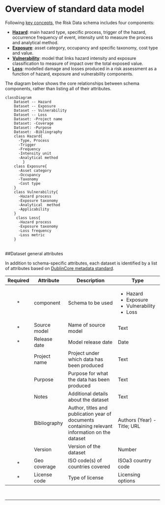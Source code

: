 # Overview of standard data model

Following [key concepts](keyconcepts.md), the Risk Data schema includes four components:

- [**Hazard**](hazard.md): main hazard type, specific process, trigger of the hazard, occurrence frequency of event, intensity unit to measure the process and analytical method.
- [**Exposure**](exposure.md): asset category, occupancy and specific taxonomy, cost type and value.
- [**Vulnerability**](vulnerability.md): model that links hazard intensity and exposure classification to measure of impact over the total exposed value.
- [**Loss**](loss.md): modelled damage and losses produced in a risk assessment as a function of hazard, exposure and vulnerability components.
</ul>

The diagram below shows the core relationships between schema components, rather than listing all of their attributes.

```mermaid
classDiagram
    Dataset -- Hazard
    Dataset -- Exposure
    Dataset -- Vulnerability
    Dataset -- Loss
    Dataset: -Project name
    Dataset: -Coverage
    Dataset: -Purpose
    Dataset: -Bibliography
    class Hazard{
      -Type, Process
      -Trigger
      -Frequency
      -Intensity unit
      -Analytical method
        }
    class Exposure{
      -Asset category
      -Occupancy
      -Taxonomy
      -Cost type
    }
    class Vulnerability{
      -Hazard process
      -Exposure taxonomy
      -Analytical  method 
      -Applicability
    }
     class Loss{
      -Hazard process
      -Exposure taxonomy
      -Loss frequency
      -Loss metric
    }          
```
<br>
##Dataset general attributes

In addition to schema-specific attributes, each dataset is identified by a list of attributes based on <a href="https://www.dublincore.org/specifications/dublin-core/dcmi-terms">DublinCore metadata standard</a>.

| **Required** | **Attribute** | **Description** | **Type** |
|:---:|---|---|---|
|*| component | Schema to be used | <ul><li>Hazard<li>Exposure<li>Vulnerability<li>Loss |
|*| Source model | Name of source model | Text |
|*| Release date | Model release date | Date |
| | Project name | Project under which data has been produced | Text |
| | Purpose | Purpose for what the data has been produced | Text |
| | Notes | Additional details about the dataset | Text |
| | Bibliography | Author, titles and publication year of documents containing relevant information on the dataset | Authors (Year) - Title; URL |
| | Version | Version of the dataset | Number  |
|*| Geo coverage | ISO code(s) of countries covered | ISOa3 country code |
|*| License code | Type of license | Licensing options |

<br><hr>
